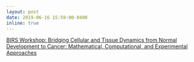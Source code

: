 ```yaml
---
layout: post
date: 2019-06-16 15:59:00-0400
inline: true 
---
```


[BIRS Workshop: Bridging Cellular and Tissue Dynamics from Normal Development to Cancer: Mathematical, Computational, and Experimental Approaches](https://www.birs.ca/events/2019/5-day-workshops/19w5080)

